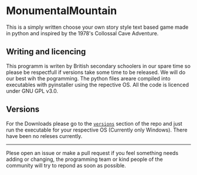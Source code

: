 # MonumentalMountain
This is a simply written choose your own story style text based game made in python and inspired by the 1978's Collossal Cave Adventure.

## Writing and licencing

This programm is writen by British secondary schoolers in our spare time so please be respectfull if versions take some time to be released. We will do our best wih the pogramming. The python files areare compiled into executables with pyinstaller using the repective OS. All the code is licenced under GNU GPL v3.0.

## Versions

For the Downloads please go to the [`versions`](https://github.com/JTech-Labs/MonumentalMountain/releases) section of the repo and just run the executable for your respective OS (Currently only Windows). There have been no releses currently.

---

Plese open an issue or make a pull request if you feel something needs adding or changing, the programming team or kind people of the community will try to repond as soon as possible.
